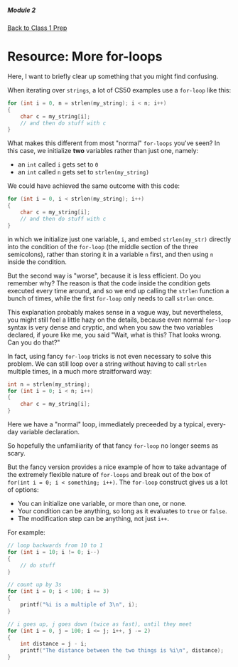 ##### Module 2

[Back to Class 1 Prep](../../class1-prep)

# Resource: More for-loops

Here, I want to briefly clear up something that you might find confusing.

When iterating over `strings`, a lot of CS50 examples use a `for-loop` like this:

```c
for (int i = 0, n = strlen(my_string); i < n; i++) 
{
    char c = my_string[i];
    // and then do stuff with c
}
```

What makes this different from most "normal" `for-loops` you've seen? In this case, we initialize
**two** variables rather than just one, namely:
* an `int` called `i` gets set to `0`
* an `int` called `n` gets set to `strlen(my_string)`

We could have achieved the same outcome with this code:
```c
for (int i = 0, i < strlen(my_string); i++) 
{
    char c = my_string[i];
    // and then do stuff with c
}
```

in which we initialize just one variable, `i`, and embed `strlen(my_str)` directly into the condition of the `for-loop` (the middle section of the three semicolons), rather than storing it in a variable `n` first, and then using `n` inside the condition.

But the second way is "worse", because it is less efficient. Do you remember why? The reason is that the code inside the condition gets executed every time around, and so we end up calling the `strlen` function a bunch of times, while the first `for-loop` only needs to call `strlen` once.

This explanation probably makes sense in a vague way, but nevertheless, you might still feel a little hazy on the details, because even normal `for-loop` syntax is very dense and cryptic, and when you saw the two variables declared, if youre like me, you said "Wait, what is this? That looks wrong. Can you do that?"

In fact, using fancy `for-loop` tricks is not even necessary to solve this problem. We can still loop over a string without having to call `strlen` multiple times, in a much more straitforward way:
```c
int n = strlen(my_string);
for (int i = 0; i < n; i++) 
{
    char c = my_string[i];
}
```

Here we have a "normal" loop, immediately preceeded by a typical, every-day variable declaration.

So hopefully the unfamiliarity of that fancy `for-loop` no longer seems as scary.

But the fancy version provides a nice example of how to take advantage of the extremely flexible nature of `for-loops` and break out of the box of `for(int i = 0; i < something; i++)`. The `for-loop` construct gives us a lot of options:
* You can initialize one variable, or more than one, or none. 
* Your condition can be anything, so long as it evaluates to `true` or `false`.
* The modification step can be anything, not just `i++`.

For example:

```c
// loop backwards from 10 to 1
for (int i = 10; i != 0; i--)
{
    // do stuff
}
```

```c
// count up by 3s
for (int i = 0; i < 100; i += 3)
{
    printf("%i is a multiple of 3\n", i);
}
```

```c
// i goes up, j goes down (twice as fast), until they meet
for (int i = 0, j = 100; i <= j; i++, j -= 2)
{
    int distance = j - i;
    printf("The distance between the two things is %i\n", distance);
}
```
